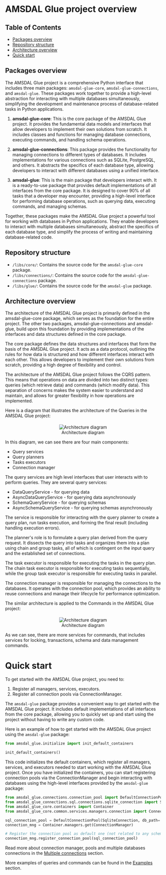 # AMSDAL Glue project overview

## Table of Contents

- [Packages overview](#packages-overview)
- [Repository structure](#repository-structure)
- [Architecture overview](#architecture-overview)
- [Quick start](#quick-start)

## Packages overview

The AMSDAL Glue project is a comprehensive Python interface that includes three main
packages: `amsdal-glue-core`, `amsdal-glue-connections`, and `amsdal-glue`. These packages work together to provide a
high-level abstraction for interacting with multiple databases simultaneously, simplifying the development and
maintenance process of database-related tasks in Python applications.

1. **amsdal-glue-core**: This is the core package of the AMSDAL Glue project. It provides the fundamental data models
   and interfaces that allow developers to implement their own solutions from scratch. It includes classes and functions
   for managing database connections, executing commands, and handling schema operations.

2. **amsdal-glue-connections**: This package provides the functionality for managing connections to different types of
   databases. It includes implementations for various connections such as SQLite, PostgreSQL, and others. It abstracts
   the specifics of each database type, allowing developers to interact with different databases using a unified
   interface.

3. **amsdal-glue**: This is the main package that developers interact with. It is a ready-to-use package that provides
   default implementations of all interfaces from the core package. It is designed to cover 90% of all tasks that a
   developer may encounter, providing a high-level interface for performing database operations, such as querying data,
   executing commands, and managing schemas.

Together, these packages make the AMSDAL Glue project a powerful tool for working with databases in Python applications.
They enable developers to interact with multiple databases simultaneously, abstract the specifics of each database type,
and simplify the process of writing and maintaining database-related code.

## Repository structure

- `/libs/core/`: Contains the source code for the `amsdal-glue-core` package.
- `/libs/connections/`: Contains the source code for the `amsdal-glue-connections` package.
- `/libs/glue/`: Contains the source code for the `amsdal-glue` package.

## Architecture overview

The architecture of the AMSDAL Glue project is primarily defined in the amsdal-glue-core package, which serves as the
foundation for the entire project. The other two packages, amsdal-glue-connections and amsdal-glue, build upon this
foundation by providing implementations of the interfaces and data structures defined in the core package.

The core package defines the data structures and interfaces that form the basis of the AMSDAL Glue project. It acts as a
data protocol, outlining the rules for how data is structured and how different interfaces interact with each other.
This allows developers to implement their own solutions from scratch, providing a high degree of flexibility and
control.

The architecture of the AMSDAL Glue project follows the CQRS pattern. This means that operations on data are divided
into two distinct types: queries (which retrieve data) and commands (which modify data). This separation of concerns
makes the system easier to understand and maintain, and allows for greater flexibility in how operations are
implemented.

Here is a diagram that illustrates the architecture of the Queries in the AMSDAL Glue project:

<div style="text-align: center; margin-top: 20px;">
    <figure>
        <img src="architecture-query.png" alt="Architecture diagram" style="max-width: 100%; height: auto;">
        <figcaption>Architecture diagram</figcaption>
    </figure>
</div>

In this diagram, we can see there are four main components:

- Query services
- Query planners
- Tasks executors
- Connection manager

The query services are high level interfaces that user interacts with to perform queries. They are several query
services:

- DataQueryService - for querying data
- AsyncDataQueryService - for querying data asynchronously
- SchemaQueryService - for querying schemas
- AsyncSchemaQueryService - for querying schemas asynchronously

The service is responsible for interacting with the query planner to create a query plan, run tasks execution, and
forming the final result (including handling execution errors).

The planner's role is to formulate a query plan derived from the query request. It dissects the query into tasks and
organizes them into a plan using chain and group tasks, all of which is contingent on the input query and the
established set of connections.

The task executor is responsible for executing the tasks in the query plan.
The chain task executor is responsible for executing tasks sequentially, while the group task executor is responsible
for executing tasks in parallel.

The connection manager is responsible for managing the connections to the databases. It operates with the connection
pool, which provides an ability to reuse connections and manage their lifecycle for performance optimization.

The similar architecture is applied to the Commands in the AMSDAL Glue project:

<div style="text-align: center; margin-top: 20px;">
    <figure>
        <img src="architecture-command.png" alt="Architecture diagram" style="max-width: 100%; height: auto;">
        <figcaption>Architecture diagram</figcaption>
    </figure>
</div>

As we can see, there are more services for commands, that includes services for locking, transactions, schema and data
management commands.

# Quick start

To get started with the AMSDAL Glue project, you need to:

1. Register all managers, services, executors.
2. Register all connection pools via ConnectionManager.

The `amsdal-glue` package provides a convenient way to get started with the AMSDAL Glue project. It includes default
implementations of all interfaces from the core package, allowing you to quickly set up and start using the project
without having to write any custom code.

Here is an example of how to get started with the AMSDAL Glue project using the `amsdal-glue` package:

```python
from amsdal_glue.initialize import init_default_containers

init_default_containers()
```

This code initializes the default containers, which register all managers, services, and executors needed to start
working with the AMSDAL Glue project. Once you have initialized the containers, you can start registering connection
pools via the ConnectionManager and begin interacting with databases using the high-level interfaces provided by the
`amsdal-glue` package:

```python
from amsdal_glue.connections.connection_pool import DefaultConnectionPool
from amsdal_glue_connections.sql.connections.sqlite_connection import SqliteConnection
from amsdal_glue_core.containers import Container
from amsdal_glue_core.common.services.managers.connection import ConnectionManager

sql_connection_pool = DefaultConnectionPool(SqliteConnection, db_path='customers.sqlite', check_same_thread=False)
connection_mng = Container.managers.get(ConnectionManager)

# Register the connection pool as default one (not related to any schema)
connection_mng.register_connection_pool(sql_connection_pool)
```

Read more about connection manager, pools and multiple databases connections in
the [Multiple connections](multiple-connections.md) section.

More examples of queries and commands can be found in the [Examples](examples.md) section.

